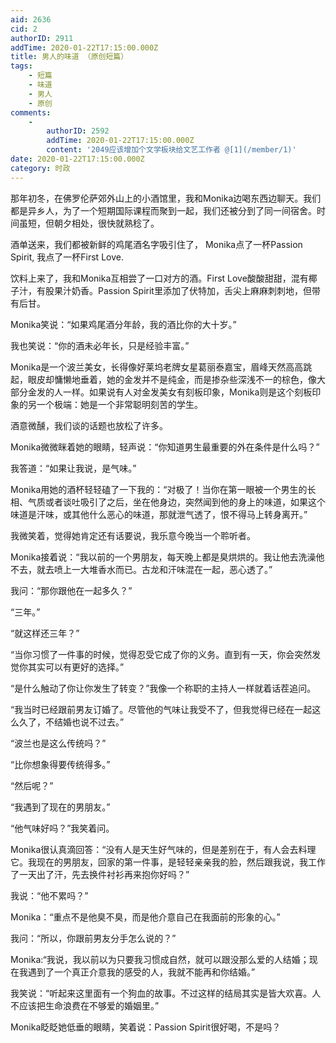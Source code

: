 ```yaml
---
aid: 2636
cid: 2
authorID: 2911
addTime: 2020-01-22T17:15:00.000Z
title: 男人的味道 （原创短篇）
tags:
    - 短篇
    - 味道
    - 男人
    - 原创
comments:
    -
        authorID: 2592
        addTime: 2020-01-22T17:15:00.000Z
        content: '2049应该增加个文学板块给文艺工作者 @[1](/member/1)'
date: 2020-01-22T17:15:00.000Z
category: 时政
---
```


那年初冬，在佛罗伦萨郊外山上的小酒馆里，我和Monika边喝东西边聊天。我们都是异乡人，为了一个短期国际课程而聚到一起，我们还被分到了同一间宿舍。时间虽短，但朝夕相处，很快就熟稔了。

酒单送来，我们都被新鲜的鸡尾酒名字吸引住了， Monika点了一杯Passion Spirit, 我点了一杯First Love.

饮料上来了，我和Monika互相尝了一口对方的酒。First Love酸酸甜甜，混有椰子汁，有股果汁奶香。Passion Spirit里添加了伏特加，舌尖上麻麻刺刺地，但带有后甘。

Monika笑说：“如果鸡尾酒分年龄，我的酒比你的大十岁。”

我也笑说：“你的酒未必年长，只是经验丰富。”

Monika是一个波兰美女，长得像好莱坞老牌女星葛丽泰嘉宝，眉峰天然高高跳起，眼皮却慵懒地垂着，她的金发并不是纯金，而是掺杂些深浅不一的棕色，像大部分金发的人一样。如果说有人对金发美女有刻板印象，Monika则是这个刻板印象的另一个极端：她是一个非常聪明刻苦的学生。

酒意微醺，我们谈的话题也放松了许多。

Monika微微眯着她的眼睛，轻声说：“你知道男生最重要的外在条件是什么吗？”

我答道：“如果让我说，是气味。”

Monika用她的酒杯轻轻磕了一下我的：“对极了！当你在第一眼被一个男生的长相、气质或者谈吐吸引了之后，坐在他身边，突然闻到他的身上的味道，如果这个味道是汗味，或其他什么恶心的味道，那就泄气透了，恨不得马上转身离开。”

我微笑着，觉得她肯定还有话要说，我乐意今晚当一个聆听者。

Monika接着说：“我以前的一个男朋友，每天晚上都是臭烘烘的。我让他去洗澡他不去，就去喷上一大堆香水而已。古龙和汗味混在一起，恶心透了。”

我问：“那你跟他在一起多久？”

“三年。”

“就这样还三年？”

“当你习惯了一件事的时候，觉得忍受它成了你的义务。直到有一天，你会突然发觉你其实可以有更好的选择。”

“是什么触动了你让你发生了转变？”我像一个称职的主持人一样就着话茬追问。

“我当时已经跟前男友订婚了。尽管他的气味让我受不了，但我觉得已经在一起这么久了，不结婚也说不过去。”

“波兰也是这么传统吗？”

“比你想象得要传统得多。”

“然后呢？”

“我遇到了现在的男朋友。”

“他气味好吗？”我笑着问。

Monika很认真滴回答：“没有人是天生好气味的，但是差别在于，有人会去料理它。我现在的男朋友，回家的第一件事，是轻轻亲亲我的脸，然后跟我说，我工作了一天出了汗，先去换件衬衫再来抱你好吗？”

我说：“他不累吗？”

Monika：“重点不是他臭不臭，而是他介意自己在我面前的形象的心。”

我问：“所以，你跟前男友分手怎么说的？”

Monika:“我说，我以前以为只要我习惯成自然，就可以跟没那么爱的人结婚；现在我遇到了一个真正介意我的感受的人，我就不能再和你结婚。”

我笑说：“听起来这里面有一个狗血的故事。不过这样的结局其实是皆大欢喜。人不应该把生命浪费在不够爱的婚姻里。”

Monika眨眨她低垂的眼睛，笑着说：Passion Spirit很好喝，不是吗？
